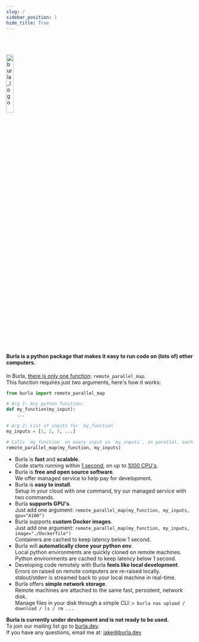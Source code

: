 ```yaml
---
slug: /
sidebar_position: 1
hide_title: True
---
```


<br></br>

<img src="/img/logo_new.png" alt="burla_logo" title="Burla" width="20%" height="auto" />

#### Burla is a python package that makes it easy to run code on (lots of) other computers.

In Burla, <ins>there is only one function</ins>: `remote_parallel_map`.  
This function requires just two arguments, here's how it works:

```python
from burla import remote_parallel_map

# Arg 1: Any python function:
def my_function(my_input):
    ...

# Arg 2: List of inputs for `my_function`
my_inputs = [1, 2, 3, ...]

# Calls `my_function` on every input in `my_inputs`, in parallel, each on a separate computer in the cloud.
remote_parallel_map(my_function, my_inputs)
```

- Burla is **fast** and **scalable**.  
  Code starts running within <u>1 second</u>, on up to <u>1000 CPU's</u>.
- Burla is **free and open source software**.  
  We offer managed service to help pay for development.
- Burla is **easy to install**.  
  Setup in your cloud with one command, try our managed service with two commands.
- Burla **supports GPU's**.  
  Just add one argument: `remote_parallel_map(my_function, my_inputs, gpu="A100")`
- Burla supports **custom Docker images**.  
  Just add one argument: `remote_parallel_map(my_function, my_inputs, image="./Dockerfile")`  
  Containers are cached to keep latency below 1 second.
- Burla will **automatically clone your python env**.  
  Local python environments are quickly cloned on remote machines.  
  Python environments are cached to keep latency below 1 second.
- Developing code remotely with Burla **feels like local development**.  
  Errors on raised on remote computers are re-raised locally.  
  stdout/stderr is streamed back to your local machine in real-time.
- Burla offers **simple network storage**.  
  Remote machines are attached to the same fast, persistent, network disk.  
  Manage files in your disk through a simple CLI: `> burla nas upload / download / ls / rm ...`

**Burla is currently under devlopment and is not ready to be used.**  
To join our mailing list go to [burla.dev](https://burla.dev/).  
If you have any questions, email me at: jake@burla.dev
